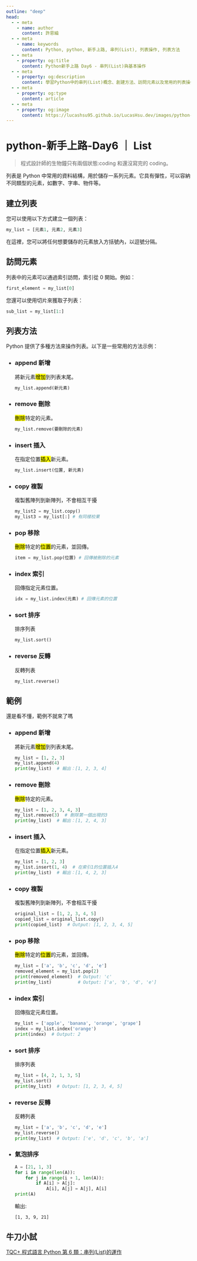 ```yaml
---
outline: "deep"
head:
  - - meta
    - name: author
      content: 許恩綸
  - - meta
    - name: keywords
      content: Python, python, 新手上路, 串列(List), 列表操作, 列表方法
  - - meta
    - property: og:title
      content: Python新手上路 Day6 - 串列(List)與基本操作
  - - meta
    - property: og:description
      content: 學習Python中的串列(List)概念、創建方法、訪問元素以及常用的列表操作方法
  - - meta
    - property: og:type
      content: article
  - - meta
    - property: og:image
      content: https://lucashsu95.github.io/LucasHsu.dev/images/python-cover.jpg
---
```


# python-新手上路-Day6 ｜ List
> 程式設計師的生物鐘只有兩個狀態:coding 和還沒寫完的 coding。

列表是 Python 中常用的資料結構，用於儲存一系列元素。它具有彈性，可以容納不同類型的元素，如數字、字串、物件等。

## 建立列表

您可以使用以下方式建立一個列表：

```python
my_list = [元素1, 元素2, 元素3]
```

在這裡，您可以將任何想要儲存的元素放入方括號內，以逗號分隔。

## 訪問元素

列表中的元素可以通過索引訪問，索引從 0 開始。例如：

```python
first_element = my_list[0]
```

您還可以使用切片來獲取子列表：

```python
sub_list = my_list[1:]
```

## 列表方法

Python 提供了多種方法來操作列表。以下是一些常用的方法示例：

- ### append 新增

  將新元素<mark>增加</mark>到列表末尾。

  ```python
  my_list.append(新元素)
  ```

- ### remove 刪除

  <mark>刪除</mark>特定的元素。

  ```python
  my_list.remove(要刪除的元素)
  ```

- ### insert 插入

  在指定位置<mark>插入</mark>新元素。

  ```python
  my_list.insert(位置, 新元素)
  ```

- ### copy 複製

  複製舊陣列到新陣列，不會相互干擾

  ```python
  my_list2 = my_list.copy()
  my_list3 = my_list[:] # 有同樣校果
  ```

- ### pop 移除

  <mark>刪除</mark>特定的<mark>位置</mark>的元素，並回傳。

  ```python
  item = my_list.pop(位置) # 回傳被刪除的元素
  ```

- ### index 索引

  回傳指定元素位置。

  ```python
  idx = my_list.index(元素) # 回傳元素的位置
  ```

- ### sort 排序

  排序列表

  ```python
  my_list.sort()
  ```

- ### reverse 反轉
  反轉列表
  ```python
  my_list.reverse()
  ```

## 範例

還是看不懂，範例不就來了嗎

- ### append 新增
  將新元素<mark>增加</mark>到列表末尾。
  ```python
  my_list = [1, 2, 3]
  my_list.append(4)
  print(my_list)  # 輸出：[1, 2, 3, 4]
  ```
- ### remove 刪除

  <mark>刪除</mark>特定的元素。

  ```python
  my_list = [1, 2, 3, 4, 3]
  my_list.remove(3)  # 刪除第一個出現的3
  print(my_list)  # 輸出：[1, 2, 4, 3]
  ```

- ### insert 插入

  在指定位置<mark>插入</mark>新元素。

  ```python
  my_list = [1, 2, 3]
  my_list.insert(1, 4)  # 在索引1的位置插入4
  print(my_list)  # 輸出：[1, 4, 2, 3]
  ```

- ### copy 複製

  複製舊陣列到新陣列，不會相互干擾

  ```python
  original_list = [1, 2, 3, 4, 5]
  copied_list = original_list.copy()
  print(copied_list)  # Output: [1, 2, 3, 4, 5]
  ```

- ### pop 移除

  <mark>刪除</mark>特定的<mark>位置</mark>的元素，並回傳。

  ```python
  my_list = ['a', 'b', 'c', 'd', 'e']
  removed_element = my_list.pop(2)
  print(removed_element)  # Output: 'c'
  print(my_list)          # Output: ['a', 'b', 'd', 'e']
  ```

- ### index 索引

  回傳指定元素位置。

  ```python
  my_list = ['apple', 'banana', 'orange', 'grape']
  index = my_list.index('orange')
  print(index)  # Output: 2
  ```

- ### sort 排序

  排序列表

  ```python
  my_list = [4, 2, 1, 3, 5]
  my_list.sort()
  print(my_list)  # Output: [1, 2, 3, 4, 5]
  ```

- ### reverse 反轉

  反轉列表

  ```python
  my_list = ['a', 'b', 'c', 'd', 'e']
  my_list.reverse()
  print(my_list)  # Output: ['e', 'd', 'c', 'b', 'a']
  ```

- ### 氣泡排序
  ```python
  A = [21, 1, 3]
  for i in range(len(A)):
      for j in range(i + 1, len(A)):
          if A[i] > A[j]:
              A[i], A[j] = A[j], A[i]
  print(A)
  ```
  輸出:
  ```
  [1, 3, 9, 21]
  ```

## 牛刀小試

[TQC+ 程式語言 Python 第 6 類：串列(List)的運作](./tqc/tqc6/601)
